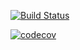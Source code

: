 [![Build Status](https://travis-ci.org/mod821/cs107test.svg?branch=master)](https://travis-ci.org/mod821/cs107test.svg?branch=master)

[![codecov](https://codecov.io/gh/mod821/cs107test/branch/master/graph/badge.svg?token=N5QZfxQCrp)](https://codecov.io/gh/mod821/cs107test)

